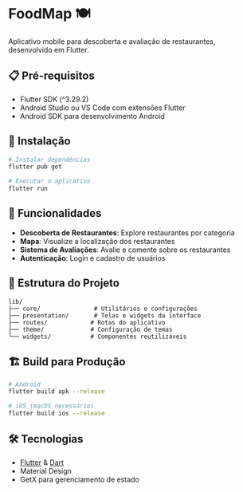 # FoodMap 🍽️

Aplicativo mobile para descoberta e avaliação de restaurantes, desenvolvido em Flutter.

## 📋 Pré-requisitos

- Flutter SDK (^3.29.2)
- Android Studio ou VS Code com extensões Flutter
- Android SDK para desenvolvimento Android

## 🚀 Instalação

```bash
# Instalar dependências
flutter pub get

# Executar o aplicativo
flutter run
```

## 📱 Funcionalidades

- **Descoberta de Restaurantes**: Explore restaurantes por categoria
- **Mapa**: Visualize a localização dos restaurantes
- **Sistema de Avaliações**: Avalie e comente sobre os restaurantes
- **Autenticação**: Login e cadastro de usuários

## 📁 Estrutura do Projeto

```
lib/
├── core/               # Utilitários e configurações
├── presentation/       # Telas e widgets da interface
├── routes/            # Rotas do aplicativo
├── theme/             # Configuração de temas
└── widgets/           # Componentes reutilizáveis
```

## 🏗️ Build para Produção

```bash
# Android
flutter build apk --release

# iOS (macOS necessário)
flutter build ios --release
```

## 🛠️ Tecnologias

- [Flutter](https://flutter.dev) & [Dart](https://dart.dev)
- Material Design
- GetX para gerenciamento de estado